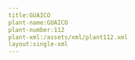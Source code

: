 ```yaml
---
title:GUAICO
plant-name:GUAICO
plant-number:112
plant-xml:/assets/xml/plant112.xml
layout:single-xml
---
```

